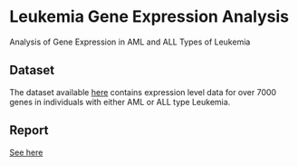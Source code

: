 # Leukemia Gene Expression Analysis

Analysis of Gene Expression in AML and ALL Types of Leukemia

## Dataset

The dataset available [here](https://www.kaggle.com/datasets/crawford/gene-expression) contains expression level data for over 7000 genes in individuals with either AML or ALL type Leukemia.

## Report

[See here](microarray-final-report.pdf)
